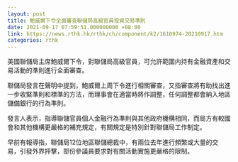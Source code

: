 ```yaml
---
layout: post
title: 鮑威爾下令全面審查聯儲局高級官員投資交易準則
date: 2021-09-17 07:59:51.000000000 +08:00
link: https://news.rthk.hk/rthk/ch/component/k2/1610974-20210917.htm
categories: rthk
---
```


美國聯儲局主席鮑威爾下令，對聯儲局高級官員，可允許範圍内持有金融資產和交易活動的準則進行全面審查。

聯儲局發言在聲明中提到，鮑威爾上周下令進行相關審查，又指審查將有助找出進一步收緊準則和標準的方法，而理事會在適當時將作調整，任何調整都會納入地區儲備銀行的行為準則。

發言人表示，指導聯儲官員個人金融行為準則與其他政府機構相同，而局方有較國會和其他機構更嚴格的補充規定，有關規定是特別針對聯儲局工作制定。

早前有報導指，聯儲局12位地區聯儲總裁中，有兩位去年進行頻繁或大量的交易，引發外界抨擊，部份參議員要求對有關活動實施更嚴格的限制。
